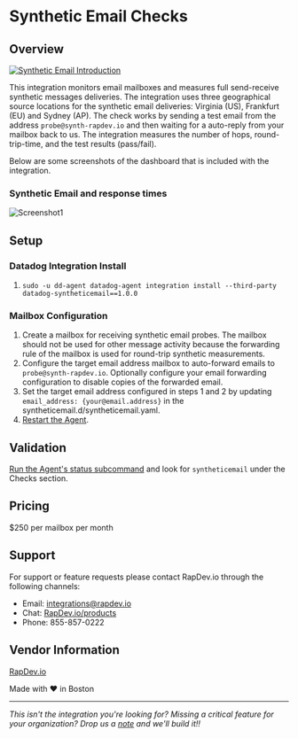 # Synthetic Email Checks

## Overview

[![Synthetic Email Introduction](https://raw.githubusercontent.com/DataDog/marketplace/master/syntheticemail/images/video.png)](https://www.youtube.com/watch?v=IUCkv93oLNA)

This integration monitors email mailboxes and measures full send-receive synthetic messages deliveries. The integration uses three geographical source locations for the synthetic email deliveries: Virginia (US), Frankfurt (EU) and Sydney (AP). The check works by sending a test email from the address `probe@synth-rapdev.io` and then waiting for a auto-reply from your mailbox back to us.  The integration measures the number of hops, round-trip-time, and the test results (pass/fail).

Below are some screenshots of the dashboard that is included with the integration.

### Synthetic Email and response times
![Screenshot1](https://raw.githubusercontent.com/DataDog/marketplace/master/syntheticemail/images/1.png)

## Setup

### Datadog Integration Install

1. `sudo -u dd-agent datadog-agent integration install --third-party datadog-syntheticemail==1.0.0`

### Mailbox Configuration

1. Create a mailbox for receiving synthetic email probes. The mailbox should not be used for other message activity because the forwarding rule of the mailbox is used for round-trip synthetic measurements.
2. Configure the target email address mailbox to auto-forward emails to `probe@synth-rapdev.io`. Optionally configure your email forwarding configuration to disable copies of the forwarded email.
3. Set the target email address configured in steps 1 and 2 by updating `email_address: {your@email.address}` in the syntheticemail.d/syntheticemail.yaml.
4. [Restart the Agent](https://docs.datadoghq.com/agent/guide/agent-commands/?tab=agentv6v7).

## Validation

[Run the Agent's status subcommand](https://docs.datadoghq.com/agent/guide/agent-commands/?tab=agentv6v7#agent-status-and-information) and look for `syntheticemail` under the Checks section.

## Pricing
$250 per mailbox per month

## Support
For support or feature requests please contact RapDev.io through the following channels: 

 - Email: integrations@rapdev.io 
 - Chat: [RapDev.io/products](https://rapdev.io/products)
 - Phone: 855-857-0222 

## Vendor Information
[RapDev.io](http://rapdev.io)

Made with ❤️ in Boston

---

*This isn't the integration you're looking for? Missing a critical feature for your organization? Drop us a [note](mailto:integrations@rapdev.io) and we'll build it!!*

